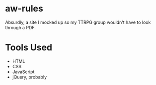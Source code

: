 # aw-rules
Absurdly, a site I mocked up so my TTRPG group wouldn't have to look through a PDF.

# Tools Used
- HTML
- CSS
- JavaScript
- jQuery, probably
